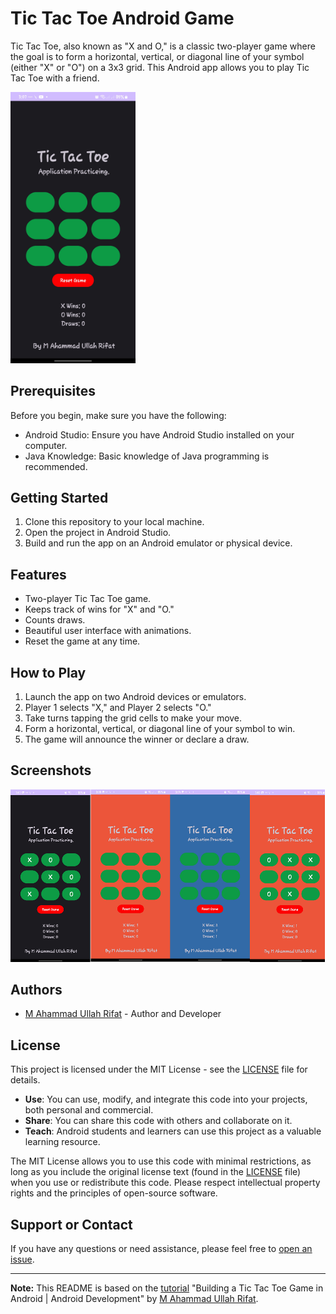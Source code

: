 # Tic Tac Toe Android Game


Tic Tac Toe, also known as "X and O," is a classic two-player game where the goal is to form a horizontal, vertical, or diagonal line of your symbol (either "X" or "O") on a 3x3 grid. This Android app allows you to play Tic Tac Toe with a friend.

<img src="https://github.com/maurifat15/Tic-Tac-Toe-Game-in-Android/blob/main/Screenshot/Screenshot_20231004_150718_Tic%20Tak%20Toe.jpg" width="200">

## Prerequisites


Before you begin, make sure you have the following:


- Android Studio: Ensure you have Android Studio installed on your computer.
- Java Knowledge: Basic knowledge of Java programming is recommended.


## Getting Started


1. Clone this repository to your local machine.
2. Open the project in Android Studio.
3. Build and run the app on an Android emulator or physical device.


## Features


- Two-player Tic Tac Toe game.
- Keeps track of wins for "X" and "O."
- Counts draws.
- Beautiful user interface with animations.
- Reset the game at any time.


## How to Play


1. Launch the app on two Android devices or emulators.
2. Player 1 selects "X," and Player 2 selects "O."
3. Take turns tapping the grid cells to make your move.
4. Form a horizontal, vertical, or diagonal line of your symbol to win.
5. The game will announce the winner or declare a draw.


## Screenshots


<img src="https://github.com/maurifat15/Tic-Tac-Toe-Game-in-Android/blob/main/Screenshot/Screenshot_20231004_150718_for_all.png">


## Authors


- [M Ahammad Ullah Rifat](https://github.com/maurifat15) - Author and Developer


## License


This project is licensed under the MIT License - see the [LICENSE](https://github.com/maurifat15/Tic-Tac-Toe-Game-in-Android/blob/main/LICENSE) file for details.

- **Use**: You can use, modify, and integrate this code into your projects, both personal and commercial.
- **Share**: You can share this code with others and collaborate on it.
- **Teach**: Android students and learners can use this project as a valuable learning resource.

The MIT License allows you to use this code with minimal restrictions, as long as you include the original license text (found in the [LICENSE](https://github.com/maurifat15/Tic-Tac-Toe-Game-in-Android/blob/main/LICENSE) file) when you use or redistribute this code. Please respect intellectual property rights and the principles of open-source software.

## Support or Contact


If you have any questions or need assistance, please feel free to [open an issue](https://github.com/yourusername/your-repo-name/issues).


---


**Note:** This README is based on the [tutorial](link-to-tutorial) "Building a Tic Tac Toe Game in Android | Android Development" by [M Ahammad Ullah Rifat](https://github.com/maurifat15).
